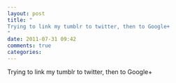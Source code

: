 ```yaml
---
layout: post
title: "
Trying to link my tumblr to twitter, then to Google+
"
date: 2011-07-31 09:42
comments: true
categories: 
---
```


Trying to link my tumblr to twitter, then to Google+

